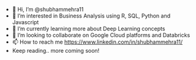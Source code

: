- 👋 Hi, I’m @shubhammehra11
- 👀 I’m interested in Business Analysis using R, SQL, Python and Javascript
- 🌱 I’m currently learning more about Deep Learning concepts
- 💞️ I’m looking to collaborate on Google Cloud platforms and Databricks
- 📫 How to reach me https://www.linkedin.com/in/shubhammehra11/
- Keep reading.. more coming soon!

<!---
shubhammehra11/shubhammehra11 is a ✨ special ✨ repository because its `README.md` (this file) appears on your GitHub profile.
You can click the Preview link to take a look at your changes.
--->

